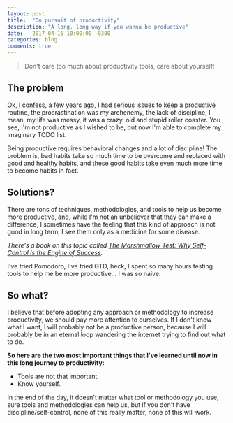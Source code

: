 ```yaml
---
layout: post
title:  "On pursuit of productivity"
description: "A long, long way if you wanna be productive"
date:   2017-04-16 10:00:00 -0300
categories: blog
comments: true
---
```


> Don't care too much about productivity tools, care about yourself!

## The problem

Ok, I confess, a few years ago, I had serious issues to keep a productive routine, the procrastination was my archenemy, the lack of discipline, I mean, my life was messy, it was a crazy, old and stupid roller coaster. You see, I'm not productive as I wished to be, but now I'm able to complete my imaginary TODO list.

Being productive requires behavioral changes and a lot of discipline! The problem is, bad habits take so much time to be overcome and replaced with good and healthy habits, and these good habits take even much more time to become habits in fact.

## Solutions?

There are tons of techniques, methodologies, and tools to help us become more productive, and, while I'm not an unbeliever that they can make a difference, I sometimes have the feeling that this kind of approach is not good in long term, I see them only as a medicine for some disease.

*There's a book on this topic called [The Marshmallow Test: Why Self-Control Is the Engine of Success](https://www.amazon.com/Marshmallow-Test-Self-Control-Engine-Success/dp/0316230863/).*

I've tried Pomodoro, I've tried GTD, heck, I spent so many hours testing tools to help me be more productive... I was so naive.

## So what?

I believe that before adopting any approach or methodology to increase productivity, we should pay more attention to ourselves. If I don't know what I want, I will probably not be a productive person, because I will probably be in an eternal loop wandering the internet trying to find out what to do.

**So here are the two most important things that I've learned until now in this long journey to productivity:**

* Tools are not that important.
* Know yourself.

In the end of the day, it doesn't matter what tool or methodology you use, sure tools and methodologies can help us, but if you don't have discipline/self-control, none of this really matter, none of this will work. 
